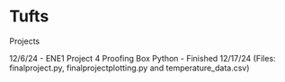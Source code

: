 # Tufts
Projects

12/6/24 - ENE1 Project 4 Proofing Box Python - Finished 12/17/24 (Files: finalproject.py, finalprojectplotting.py and temperature_data.csv)
